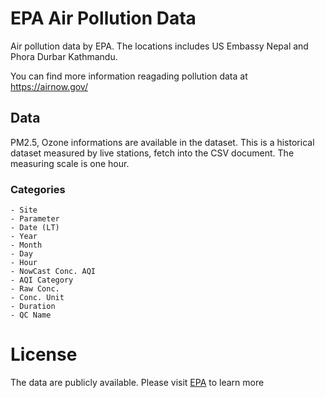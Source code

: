 # EPA Air Pollution Data
Air pollution data by EPA. The locations includes US Embassy Nepal and Phora Durbar Kathmandu.

You can find more information reagading pollution data at https://airnow.gov/

## Data

PM2.5, Ozone informations are available in the dataset. This is a historical dataset measured by live stations, fetch into the CSV document. The measuring scale is one hour.

### Categories

```
- Site
- Parameter
- Date (LT)	
- Year	
- Month	
- Day	
- Hour	
- NowCast Conc.	AQI
- AQI Category	
- Raw Conc.	
- Conc. Unit	
- Duration	
- QC Name
```

# License
The data are publicly available. Please visit  <a href="https://airnow.gov/" target="_blank">EPA</a> to learn more
